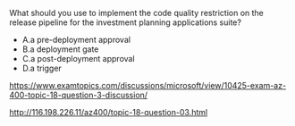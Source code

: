 What should you use to implement the code quality restriction on the release pipeline for the investment planning applications suite?<br/><ul><li class="multi-choice-item correct-hidden"><span class="multi-choice-letter" data-choice-letter="A">A.</span>a pre-deployment approval</li><li class="multi-choice-item"><span class="multi-choice-letter" data-choice-letter="B">B.</span>a deployment gate</li><li class="multi-choice-item"><span class="multi-choice-letter" data-choice-letter="C">C.</span>a post-deployment approval</li><li class="multi-choice-item"><span class="multi-choice-letter" data-choice-letter="D">D.</span>a trigger</li></ul><p><a href="https://www.examtopics.com/discussions/microsoft/view/10425-exam-az-400-topic-18-question-3-discussion/">https://www.examtopics.com/discussions/microsoft/view/10425-exam-az-400-topic-18-question-3-discussion/</a></p><p><a href="http://116.198.226.11/az400/topic-18-question-03.html">http://116.198.226.11/az400/topic-18-question-03.html</a></p><script src="https://giscus.app/client.js"                    data-repo="azsamples/az204"                    data-repo-id="R_kgDOMRXzDQ"                    data-category="General"                    data-category-id="DIC_kwDOMRXzDc4Cgi27"                    data-mapping="pathname"                    data-strict="1"                    data-reactions-enabled="0"                    data-emit-metadata="0"                    data-input-position="bottom"                    data-theme="preferred_color_scheme"                    data-lang="en"                    crossorigin="anonymous"                    async>                    </script>